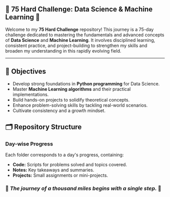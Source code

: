
## 🚀 75 Hard Challenge: Data Science & Machine Learning 🚀

Welcome to my **75 Hard Challenge** repository! This journey is a 75-day challenge dedicated to mastering the fundamentals and advanced concepts of **Data Science** and **Machine Learning**. It involves disciplined learning, consistent practice, and project-building to strengthen my skills and broaden my understanding in this rapidly evolving field.

---

## 📌 Objectives  

- Develop strong foundations in **Python programming** for Data Science.  
- Master **Machine Learning algorithms** and their practical implementations.  
- Build hands-on projects to solidify theoretical concepts.  
- Enhance problem-solving skills by tackling real-world scenarios.  
- Cultivate consistency and a growth mindset.  

## 🗂️ Repository Structure  

### **Day-wise Progress**  
Each folder corresponds to a day's progress, containing:  
- **Code:** Scripts for problems solved and topics covered.  
- **Notes:** Key takeaways and summaries.  
- **Projects:** Small assignments or mini-projects.

### 🚀 *The journey of a thousand miles begins with a single step.* 🌟
